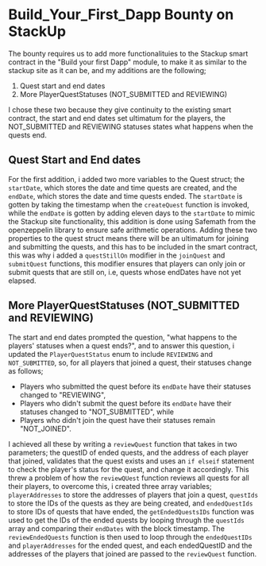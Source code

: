# Build_Your_First_Dapp Bounty on StackUp

The bounty requires us to add more functionalituies to the Stackup smart contract in the "Build your first Dapp" module, to make it as similar to the stackup site as it can be, and my additions are the following;
1. Quest start and end dates
2. More PlayerQuestStatuses (NOT_SUBMITTED and REVIEWING)

I chose these two because they give continuity to the existing smart contract, the start and end dates set ultimatum for the players, the NOT_SUBMITTED and REVIEWING statuses states what happens when the quests end.

## Quest Start and End dates
For the first addition, i added two more variables to the Quest struct; the `startDate`, which stores the date and time quests are created, and the `endDate`, which stores the date and time quests ended. The `startDate` is gotten by taking the timestamp when the `createQuest` function is invoked, while the `endDate` is gotten by adding eleven days to the `startDate` to mimic the Stackup site functionality, this addition is done using Safemath from the openzeppelin library to ensure safe arithmetic operations. Adding these two properties to the quest struct means there will be an ultimatum for joining and submitting the quests, and this has to be included in the smart contract, this was why i added a `questStillOn` modifier in the `joinQuest` and `submitQuest` functions, this modifier ensures that players can only join or submit quests that are still on, i.e, quests whose endDates have not yet elapsed.

## More PlayerQuestStatuses (NOT_SUBMITTED and REVIEWING)
The start and end dates prompted the question, "what happens to the players' statuses when a quest ends?", and to answer this question, i updated the `PlayerQuestStatus` enum to include `REVIEWING` and `NOT_SUBMITTED`, so, for all players that joined a quest, their statuses change as follows;
* Players who submitted the quest before its `endDate` have their statuses changed to "REVIEWING",
* Players who didn't submit the quest before its `endDate` have their statuses changed to "NOT_SUBMITTED", while
* Players who didn't join the quest have their statuses remain "NOT_JOINED".

I achieved all these by writing a `reviewQuest` function that takes in two parameters; the questID of ended quests, and the address of each player that joined, validates that the quest exists and uses an `if elseif` statement to check the player's status for the quest, and change it accordingly. This threw a problem of how the `reviewQUest` function reviews all quests for all their players, to overcome this, i created three array variables; `playerAddresses` to store the addresses of players that join a quest, `questIds` to store the IDs of the quests as they are being created, and `endedQuestIds` to store IDs of quests that have ended, the `getEndedQuestsIDs` function was used to get the IDs of the ended quests by looping through the `questIds` array and comparing their `endDates` with the block timestamp.
The `reviewEndedQuests` function is then used to loop through the `endedQuestIDs` and `playerAddresses` for the ended quest, and each endedQuestID and the addresses of the players that joined are passed to the `reviewQuest` function.
